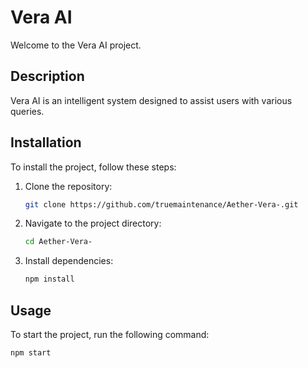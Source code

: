 # Vera AI

Welcome to the Vera AI project.

## Description

Vera AI is an intelligent system designed to assist users with various queries.

## Installation

To install the project, follow these steps:

1. Clone the repository:
    ```sh
    git clone https://github.com/truemaintenance/Aether-Vera-.git
    ```
2. Navigate to the project directory:
    ```sh
    cd Aether-Vera-
    ```
3. Install dependencies:
    ```sh
    npm install
    ```

## Usage

To start the project, run the following command:

```sh
npm start
